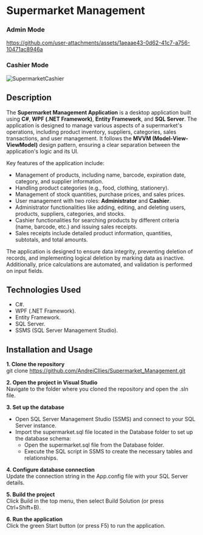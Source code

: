 # Supermarket Management

### Admin Mode
https://github.com/user-attachments/assets/1aeaae43-0d62-41c7-a756-10471ac8946a

### Cashier Mode
![SupermarketCashier](https://github.com/user-attachments/assets/5fd4e400-75d2-489a-99ea-e924252346c6)

## Description

The **Supermarket Management Application** is a desktop application built using **C#**, **WPF (.NET Framework)**, **Entity Framework**, and **SQL Server**. The application is designed to manage various aspects of a supermarket's operations, including product inventory, suppliers, categories, sales transactions, and user management. It follows the **MVVM (Model-View-ViewModel)** design pattern, ensuring a clear separation between the application's logic and its UI.

Key features of the application include:
- Management of products, including name, barcode, expiration date, category, and supplier information.
- Handling product categories (e.g., food, clothing, stationery).
- Management of stock quantities, purchase prices, and sales prices.
- User management with two roles: **Administrator** and **Cashier**.
- Administrator functionalities like adding, editing, and deleting users, products, suppliers, categories, and stocks.
- Cashier functionalities for searching products by different criteria (name, barcode, etc.) and issuing sales receipts.
- Sales receipts include detailed product information, quantities, subtotals, and total amounts.

The application is designed to ensure data integrity, preventing deletion of records, and implementing logical deletion by marking data as inactive. Additionally, price calculations are automated, and validation is performed on input fields.

## Technologies Used

- C#.
- WPF (.NET Framework).
- Entity Framework.
- SQL Server.
- SSMS (SQL Server Management Studio).

## Installation and Usage

**1. Clone the repository**  
git clone https://github.com/AndreiCIlies/Supermarket_Management.git

**2. Open the project in Visual Studio**  
Navigate to the folder where you cloned the repository and open the .sln file.

**3. Set up the database**  
* Open SQL Server Management Studio (SSMS) and connect to your SQL Server instance.
* Import the supermarket.sql file located in the Database folder to set up the database schema:
  - Open the supermarket.sql file from the Database folder.
  - Execute the SQL script in SSMS to create the necessary tables and relationships.

**4. Configure database connection**  
Update the connection string in the App.config file with your SQL Server details.

**5. Build the project**  
Click Build in the top menu, then select Build Solution (or press Ctrl+Shift+B).

**6. Run the application**  
Click the green Start button (or press F5) to run the application.
